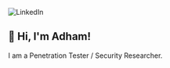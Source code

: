 ![LinkedIn](https://i.ibb.co/60xc9hXW/1000336019.jpg)
## 👋 Hi, I'm Adham!


I am a Penetration Tester / Security Researcher.
